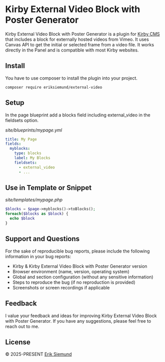 # Kirby External Video Block with Poster Generator

Kirby External Video Block with Poster Generator is a plugin for [Kirby CMS](https://getkirby.com) that includes a block for externally hosted videos from Vimeo. It uses Canvas API to get the initial or selected frame from a video file. It works directly in the Panel and is compatible with most Kirby websites.

## Install

You have to use composer to install the plugin into your project.

```console
composer require eriksiemund/external-video
```

## Setup

In the page blueprint add a blocks field including external_video in the fieldsets option.

*site/blueprints/mypage.yml*
```yaml
title: My Page
fields:
  myblocks:
    type: blocks
    label: My Blocks
    fieldsets:
      - external_video
      - ...
```

## Use in Template or Snippet

*site/templates/mypage.php*
```php
$blocks = $page->myblocks()->toBlocks();
foreach($blocks as $block) {
  echo $block
}
```

## Support and Questions

For the sake of reproducible bug reports, please include the following information in your bug reports:

- Kirby & Kirby External Video Block with Poster Generator version
- Browser environment (name, version, operating system)
- Global and section configuration (without any sensitive information)
- Steps to reproduce the bug (if no reproduction is provided)
- Screenshots or screen recordings if applicable

## Feedback

I value your feedback and ideas for improving Kirby External Video Block with Poster Generator. If you have any suggestions, please feel free to reach out to me.

## License

© 2025-PRESENT [Erik Siemund](https://github.com/eriksiemund)